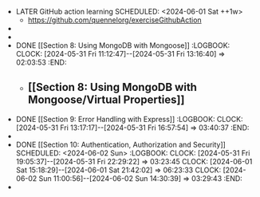 - LATER  GitHub action learning
  SCHEDULED: <2024-06-01 Sat ++1w>
	- https://github.com/quennelorg/exerciseGithubAction
-
-
- DONE  [[Section 8: Using MongoDB with Mongoose]]
  :LOGBOOK:
  CLOCK: [2024-05-31 Fri 11:12:47]--[2024-05-31 Fri 13:16:40] =>  02:03:53
  :END:
	- [[Section 8: Using MongoDB with Mongoose/Virtual Properties]]
		-
- DONE  [[Section 9: Error Handling with Express]]
  :LOGBOOK:
  CLOCK: [2024-05-31 Fri 13:17:17]--[2024-05-31 Fri 16:57:54] =>  03:40:37
  :END:
-
- DONE  [[Section 10: Authentication, Authorization and Security]]
  SCHEDULED: <2024-06-02 Sun>
  :LOGBOOK:
  CLOCK: [2024-05-31 Fri 19:05:37]--[2024-05-31 Fri 22:29:22] =>  03:23:45
  CLOCK: [2024-06-01 Sat 15:18:29]--[2024-06-01 Sat 21:42:02] =>  06:23:33
  CLOCK: [2024-06-02 Sun 11:00:56]--[2024-06-02 Sun 14:30:39] =>  03:29:43
  :END:
-
